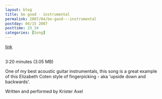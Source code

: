 ```yaml
---
layout: blog
title: be good - instrumental
permalink: 2007/04/be-good---instrumental
postday: 04/15 2007
posttime: 23_34
categories: [Song]
---
```


<a href="http://kristeraxel.com/media/vault/be_good.mp3">link</a>

<br />3:20 minutes (3.05 MB)<p>One of my best acoustic guitar instrumentals, this song is a great example of this Elizabeth Coten style of fingerpicking - aka &#039;upside down and backwards&#039;.</p>
<p>Written and performed by Krister Axel</p>
